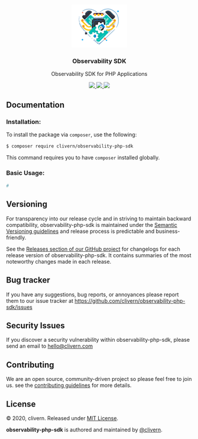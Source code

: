 <p align="center">
    <img alt="observability-php-sdk logo" src="/assets/img/logo1.png?v=2.0.1" />
    <h3 align="center">Observability SDK</h3>
    <p align="center">Observability SDK for PHP Applications</p>
    <p align="center">
        <a href="https://github.com/Clivern/observability-php-sdk/actions/workflows/php.yml">
            <img src="https://github.com/Clivern/observability-php-sdk/actions/workflows/php.yml/badge.svg">
        </a>
        <a href="https://packagist.org/packages/clivern/observability-php-sdk">
            <img src="https://img.shields.io/badge/Version-2.0.1-red.svg">
        </a>
        <a href="https://github.com/Clivern/observability-php-sdk/blob/master/LICENSE">
            <img src="https://img.shields.io/badge/LICENSE-MIT-orange.svg">
        </a>
    </p>
</p>


## Documentation

### Installation:

To install the package via `composer`, use the following:

```zsh
$ composer require clivern/observability-php-sdk
```

This command requires you to have `composer` installed globally.

### Basic Usage:

```php
#
```


## Versioning

For transparency into our release cycle and in striving to maintain backward compatibility, observability-php-sdk is maintained under the [Semantic Versioning guidelines](https://semver.org/) and release process is predictable and business-friendly.

See the [Releases section of our GitHub project](https://github.com/clivern/observability-php-sdk/releases) for changelogs for each release version of observability-php-sdk. It contains summaries of the most noteworthy changes made in each release.


## Bug tracker

If you have any suggestions, bug reports, or annoyances please report them to our issue tracker at https://github.com/clivern/observability-php-sdk/issues


## Security Issues

If you discover a security vulnerability within observability-php-sdk, please send an email to [hello@clivern.com](mailto:hello@clivern.com)


## Contributing

We are an open source, community-driven project so please feel free to join us. see the [contributing guidelines](CONTRIBUTING.md) for more details.


## License

© 2020, clivern. Released under [MIT License](https://opensource.org/licenses/mit-license.php).

**observability-php-sdk** is authored and maintained by [@clivern](http://github.com/clivern).
